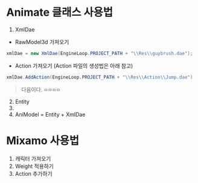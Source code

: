 # Animate 클래스 사용법
1. XmlDae 
  - RawModel3d 가져오기
```c#
xmlDae = new XmlDae(EngineLoop.PROJECT_PATH + "\\Res\\guybrush.dae");
```
  - Action 가져오기 (Action 파일의 생성법은 아래 참고)
```c#
xmlDae.AddAction(EngineLoop.PROJECT_PATH + "\\Res\\Action\\Jump.dae")
```
> 다음이다.
`ㅁㅁㅁㅁ`
2. Entity
3. 
4. AniModel = Entity + XmlDae

# Mixamo 사용법
1. 캐릭터 가져오기
2. Weight 적용하기
3. Action 추가하기
